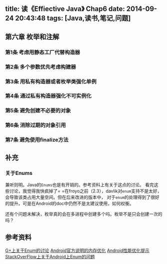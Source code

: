 title: 读《Effiective Java》 Chap6
date: 2014-09-24 20:43:48
tags: [Java,读书,笔记,问题]
---
第六章 枚举和注解
----------
### 第1条 考虑用静态工厂代替构造器 ###


### 第2条 多个参数优先考虑构建器 ###


### 第3条 用私有构造器或者枚举类强化单例 ###

### 第4条 通过私有构造器强化不可实例化 ###

### 第5条 避免创建不必要的对象 ###

### 第6条 消除过期的对象引用 ###

### 第7条 避免使用finalize方法 ###


补充
------------
### 关于Enums
兼听则明。Java的`Enums`也是有开销的。参考资料上有关于这点的讨论。
看完这些讨论，我觉得我快疯掉了= =在froyo之前（2.3），davlik对`enum`支持不是太好，会导致该类占用大量空间。但在后来改进的版本中， 对于`enum`的处理得到了很好的提升。可是在Android的doc中仍然不是太建议使用，如何权衡。

还有个问题未解决，枚举真的会在多进程中创建多个吗。枚举不是只会创建一次的吗？


参考资料
------------------
[G+上关于Enum的讨论][enums_in_g_plus]
[Android官方说明的内存优化][android_memory]
[Android性能优化提示][android_performance]
[StackOverFlow上关于Android上Enum的问题][stack_enums]

[stack_enums]: http://stackoverflow.com/questions/5143256/why-was-avoid-enums-where-you-only-need-ints-removed-from-androids-performanc/ 
[android_performance]: http://developer.android.com/training/articles/perf-tips.html
[android_memory]: http://developer.android.com/training/articles/memory.html
[enums_in_g_plus]: https://plus.google.com/+AndroidDevelopers/posts/eKCexh3Sw1P

